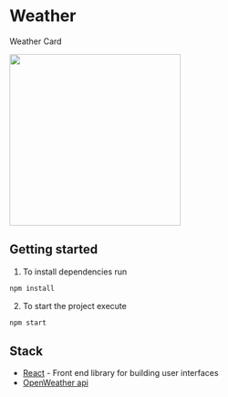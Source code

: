 # Weather

Weather Card

<img src="https://res.cloudinary.com/db46klhlo/image/upload/v1537315008/weather.jpg" width="300">

## Getting started

1. To install dependencies run

```sh
npm install
```

2. To start the project execute

```sh
npm start
```

## Stack

- [React](https://reactjs.org/) - Front end library for building user interfaces
- [OpenWeather api](https://openweathermap.org/)
